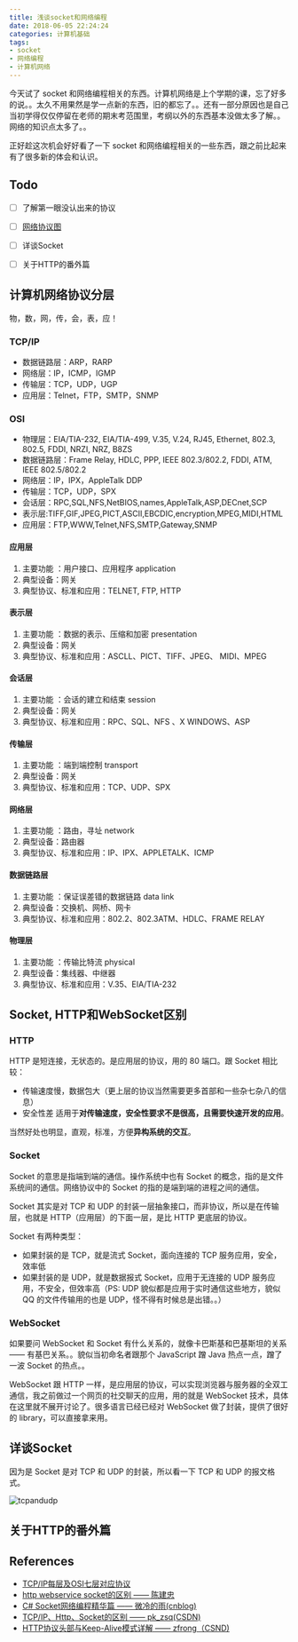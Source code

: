 ```yaml
---
title: 浅谈socket和网络编程
date: 2018-06-05 22:24:24
categories: 计算机基础
tags:
- socket
- 网络编程
- 计算机网络
---
```


今天试了 socket 和网络编程相关的东西。计算机网络是上个学期的课，忘了好多的说。。太久不用果然是学一点新的东西，旧的都忘了。。还有一部分原因也是自己当初学得仅仅停留在老师的期末考范围里，考纲以外的东西基本没做太多了解。。网络的知识点太多了。。

正好趁这次机会好好看了一下 socket 和网络编程相关的一些东西，跟之前比起来有了很多新的体会和认识。

## Todo
- [ ] 了解第一眼没认出来的协议
- [ ] [网络协议图](http://www.colasoft.com.cn/download/network-protocol-map-2017.pdf)
- [ ] 详谈Socket
- [ ] 关于HTTP的番外篇


## 计算机网络协议分层
物，数，网，传，会，表，应！

### TCP/IP
- 数据链路层：ARP，RARP
- 网络层：IP，ICMP，IGMP
- 传输层：TCP，UDP，UGP
- 应用层：Telnet，FTP，SMTP，SNMP

### OSI
- 物理层：EIA/TIA-232, EIA/TIA-499, V.35, V.24, RJ45, Ethernet, 802.3, 802.5, FDDI, NRZI, NRZ, B8ZS 
- 数据链路层：Frame Relay, HDLC, PPP, IEEE 802.3/802.2, FDDI, ATM,  IEEE 802.5/802.2 
- 网络层：IP，IPX，AppleTalk DDP 
- 传输层：TCP，UDP，SPX 
- 会话层：RPC,SQL,NFS,NetBIOS,names,AppleTalk,ASP,DECnet,SCP 
- 表示层:TIFF,GIF,JPEG,PICT,ASCII,EBCDIC,encryption,MPEG,MIDI,HTML 
- 应用层：FTP,WWW,Telnet,NFS,SMTP,Gateway,SNMP 

#### 应用层 
1. 主要功能 ：用户接口、应用程序 
application 
2. 典型设备：网关 
3. 典型协议、标准和应用：TELNET, FTP, HTTP 

#### 表示层 
1. 主要功能 ：数据的表示、压缩和加密 
presentation
2. 典型设备：网关 
3. 典型协议、标准和应用：ASCLL、PICT、TIFF、JPEG、 MIDI、MPEG 

#### 会话层 
1. 主要功能 ：会话的建立和结束 
session
2. 典型设备：网关 
3. 典型协议、标准和应用：RPC、SQL、NFS 、X WINDOWS、ASP 

#### 传输层 
1. 主要功能 ：端到端控制 
transport 
2. 典型设备：网关 
3. 典型协议、标准和应用：TCP、UDP、SPX 

#### 网络层 
1. 主要功能 ：路由，寻址 
network
2. 典型设备：路由器 
3. 典型协议、标准和应用：IP、IPX、APPLETALK、ICMP 

#### 数据链路层 
1. 主要功能 ：保证误差错的数据链路 
data link 
2. 典型设备：交换机、网桥、网卡 
3. 典型协议、标准和应用：802.2、802.3ATM、HDLC、FRAME RELAY 

#### 物理层 
1. 主要功能 ：传输比特流 
physical
2. 典型设备：集线器、中继器 
3. 典型协议、标准和应用：V.35、EIA/TIA-232 

## Socket, HTTP和WebSocket区别
### HTTP
HTTP 是短连接，无状态的。是应用层的协议，用的 80 端口。跟 Socket 相比较：
- 传输速度慢，数据包大（更上层的协议当然需要更多首部和一些杂七杂八的信息）
- 安全性差
适用于**对传输速度，安全性要求不是很高，且需要快速开发的应用**。

当然好处也明显，直观，标准，方便**异构系统的交互**。

### Socket
Socket 的意思是指端到端的通信。操作系统中也有 Socket 的概念，指的是文件系统间的通信。网络协议中的 Socket 的指的是端到端的进程之间的通信。

Socket 其实是对 TCP 和 UDP 的封装一层抽象接口，而非协议，所以是在传输层，也就是 HTTP（应用层）的下面一层，是比 HTTP 更底层的协议。

Socket 有两种类型：
- 如果封装的是 TCP，就是流式 Socket，面向连接的 TCP 服务应用，安全，效率低
- 如果封装的是 UDP，就是数据报式 Socket，应用于无连接的 UDP 服务应用，不安全，但效率高（PS: UDP 貌似都是应用于实时通信这些地方，貌似 QQ 的文件传输用的也是 UDP，怪不得有时候总是出错。。）

### WebSocket
如果要问 WebSocket 和 Socket 有什么关系的，就像卡巴斯基和巴基斯坦的关系 —— 有基巴关系。。貌似当初命名者跟那个 JavaScript 蹭 Java 热点一点，蹭了一波 Socket 的热点。。

WebSocket 跟 HTTP 一样，是应用层的协议，可以实现浏览器与服务器的全双工通信，我之前做过一个网页的社交聊天的应用，用的就是 WebSocket 技术，具体在这里就不展开讨论了。很多语言已经已经对 WebSocket 做了封装，提供了很好的 library，可以直接拿来用。

## 详谈Socket
因为是 Socket 是对 TCP 和 UDP 的封装，所以看一下 TCP 和 UDP 的报文格式。

![tcpandudp](https://i.loli.net/2018/06/05/5b16b06f295d2.jpeg)

## 关于HTTP的番外篇





## References
- [TCP/IP每层及OSI七层对应协议](http://thinking80s.iteye.com/blog/566438)
- [http webservice socket的区别 —— 陈建忠](https://www.cnblogs.com/111testing/p/6581062.html)
- [C# Socket网络编程精华篇 —— 微冷的雨(cnblog)](http://www.cnblogs.com/weilengdeyu/archive/2013/03/08/2949101.html)
- [TCP/IP、Http、Socket的区别 —— pk_zsq(CSDN)](https://blog.csdn.net/Pk_zsq/article/details/6087367)
- [HTTP协议头部与Keep-Alive模式详解 —— zfrong（CSND)](https://blog.csdn.net/zfrong/article/details/6070608)
